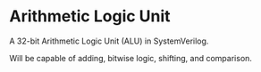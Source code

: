 # Arithmetic Logic Unit

A 32-bit Arithmetic Logic Unit (ALU) in SystemVerilog.

Will be capable of adding, bitwise logic, shifting, and comparison.